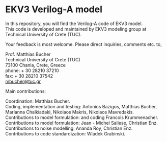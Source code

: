 # EKV3 Verilog-A model
In this repository, you will find the Verilog-A code of EKV3 model. \
This code is developed and maintained by EKV3 modeling group at Technical University of Crete (TUC). 

Your feedback is most welcome. Please direct inquiries, comments etc. to,

Prof. Matthias Bucher \
Technical University of Crete (TUC) \
73100 Chania, Crete, Greece \
phone: + 30 28210 37210 \
fax: + 30 28210 37542 \
mbucher@tuc.gr

Main contributions:

Coordination: Matthias Bucher. \
Coding, implementation and testing: Antonios Bazigos, Matthias Bucher, Marianna Chalkiadaki, Nikolaos Makris, Nikolaos Mavredakis. \
Contributions to model formulation: and coding Francois Krummenacher. \
Contributions to model formulation: Jean - Michel Sallese, Christian Enz. \
Contributions to noise modelling: Ananda Roy, Christian Enz. \
Contributions to code standardization:  Wladek Grabinski. 
